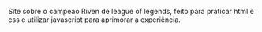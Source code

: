 Site sobre o campeão Riven de league of legends, feito para praticar html e css e utilizar javascript para aprimorar a experiência.
